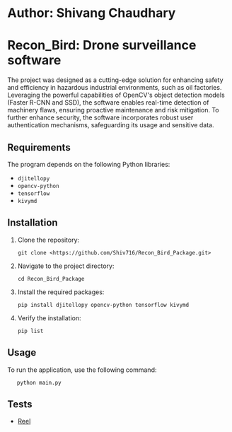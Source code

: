 # Author: Shivang Chaudhary

# Recon_Bird: Drone surveillance software

The project was designed as a cutting-edge solution for enhancing safety and efficiency in hazardous industrial environments, 
such as oil factories. Leveraging the powerful capabilities of OpenCV's object detection models (Faster R-CNN and SSD), 
the software enables real-time detection of machinery flaws, ensuring proactive maintenance and risk mitigation. 
To further enhance security, the software incorporates robust user authentication mechanisms, safeguarding its usage and sensitive data.

## Requirements

The program depends on the following Python libraries:
- `djitellopy`
- `opencv-python`
- `tensorflow`
- `kivymd`


## Installation

1. Clone the repository:
    ```
    git clone <https://github.com/Shiv716/Recon_Bird_Package.git>
    ```
2. Navigate to the project directory:
    ```
    cd Recon_Bird_Package
    ```
3. Install the required packages:
    ```
    pip install djitellopy opencv-python tensorflow kivymd
    ```
4. Verify the installation:
    ```
    pip list
    ```

## Usage

To run the application, use the following command:
 ```
    python main.py
 ```

## Tests

- [Reel](https://tinyurl.com/Recon-Bird)
